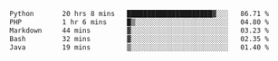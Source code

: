 <!--START_SECTION:waka-->

```txt
Python       20 hrs 8 mins   █████████████████████▓░░░   86.71 %
PHP          1 hr 6 mins     █▒░░░░░░░░░░░░░░░░░░░░░░░   04.80 %
Markdown     44 mins         ▓░░░░░░░░░░░░░░░░░░░░░░░░   03.23 %
Bash         32 mins         ▓░░░░░░░░░░░░░░░░░░░░░░░░   02.35 %
Java         19 mins         ▒░░░░░░░░░░░░░░░░░░░░░░░░   01.40 %
```

<!--END_SECTION:waka-->
